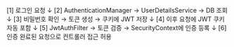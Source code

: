 [1] 로그인 요청
↓
[2] AuthenticationManager -> UserDetailsService -> DB 조회
↓
[3] 비밀번호 확인 → 토큰 생성 → 쿠키에 JWT 저장
↓
[4] 이후 요청에 JWT 쿠키 자동 포함
↓
[5] JwtAuthFilter → 토큰 검증 → SecurityContext에 인증 등록
↓
[6] 인증 완료된 요청으로 컨트롤러 접근 허용